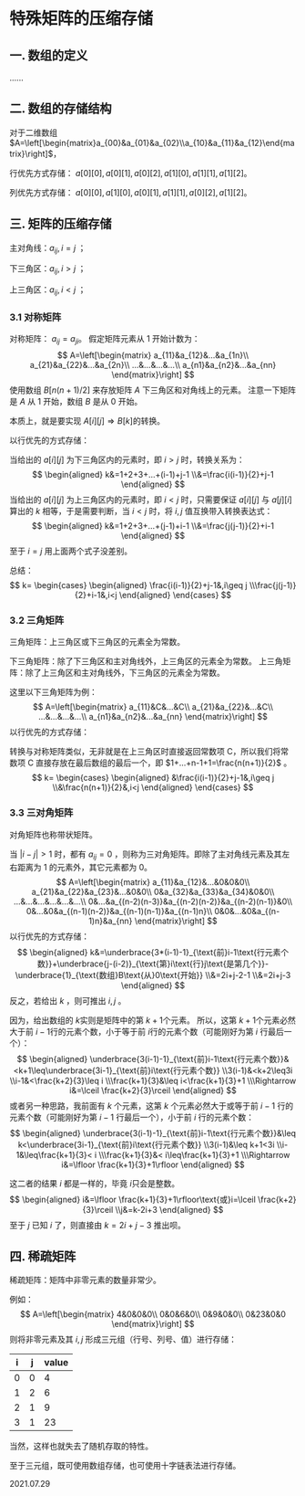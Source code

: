 # 特殊矩阵的压缩存储

## 一. 数组的定义

......

## 二. 数组的存储结构

对于二维数组 $A=\left[\begin{matrix}a_{00}&a_{01}&a_{02}\\a_{10}&a_{11}&a_{12}\end{matrix}\right]$​ ，

行优先方式存储： $a[0][0],a[0][1],a[0][2],a[1][0],a[1][1],a[1][2]$​ 。

列优先方式存储： $a[0][0],a[1][0],a[0][1],a[1][1],a[0][2],a[1][2]$​ 。

## 三. 矩阵的压缩存储

主对角线：$a_{ij},i=j$ ；

下三角区：$a_{ij},i>j$ ；

上三角区：$a_{ij},i<j$ ；

### 3.1 对称矩阵

对称矩阵： $a_{ij}=a_{ji}$​ 。
假定矩阵元素从 1 开始计数为：
$$
A=\left[\begin{matrix}
a_{11}&a_{12}&...&a_{1n}\\
a_{21}&a_{22}&...&a_{2n}\\
...&...&...&...\\
a_{n1}&a_{n2}&...&a_{nn}
\end{matrix}\right]
$$
使用数组 $B[n(n+1)/2]$ 来存放矩阵 $A$ 下三角区和对角线上的元素。
注意一下矩阵是 $A$ 从 1 开始，数组 $B$ 是从 0 开始。

本质上，就是要实现 $A[i][j]\Rightarrow B[k]$​ ​​​​的转换。

以行优先的方式存储：

当给出的 $a[i][j]$ 为下三角区内的元素时，即 $i>j$ 时，转换关系为：
$$
\begin{aligned}
k&=1+2+3+...+(i-1)+j-1
\\&=\frac{i(i-1)}{2}+j-1
\end{aligned}
$$
当给出的 $a[i][j]$ 为上三角区内的元素时，即 $i<j$​​ 时，只需要保证 $a[i][j]$ 与 $a[j][i]$ 算出的 $k$ 相等，于是需要判断，当 $i<j$ 时，将 $i,j$ 值互换带入转换表达式：
$$
\begin{aligned}
k&=1+2+3+...+(j-1)+i-1
\\&=\frac{j(j-1)}{2}+i-1
\end{aligned}
$$
至于 $i=j$ 用上面两个式子没差别。

总结：
$$
k=
\begin{cases}
\begin{aligned}
\frac{i(i-1)}{2}+j-1&,i\geq j
\\\frac{j(j-1)}{2}+i-1&,i<j
\end{aligned}
\end{cases}
$$

### 3.2 三角矩阵

三角矩阵：上三角区或下三角区的元素全为常数。

下三角矩阵：除了下三角区和主对角线外，上三角区的元素全为常数。
上三角矩阵：除了上三角区和主对角线外，下三角区的元素全为常数。

这里以下三角矩阵为例：
$$
A=\left[\begin{matrix}
a_{11}&C&...&C\\
a_{21}&a_{22}&...&C\\
...&...&...&...\\
a_{n1}&a_{n2}&...&a_{nn}
\end{matrix}\right]
$$
以行优先的方式存储：

转换与对称矩阵类似，无非就是在上三角区时直接返回常数项 C，所以我们将常数项 C 直接存放在最后数组的最后一个，即 $1+...+n-1+1=\frac{n(n+1)}{2}$​ 。
$$
k=
\begin{cases}
\begin{aligned}
&\frac{i(i-1)}{2}+j-1&,i\geq j
\\&\frac{n(n+1)}{2}&,i<j
\end{aligned}
\end{cases}
$$

### 3.3 三对角矩阵

对角矩阵也称带状矩阵。

当 $|i-j|>1$ 时，都有 $a_{ij}=0$ ，则称为三对角矩阵。即除了主对角线元素及其左右距离为 1 的元素外，其它元素都为 0。
$$
A=\left[\begin{matrix}
a_{11}&a_{12}&...&0&0&0\\
a_{21}&a_{22}&a_{23}&...&0&0\\
0&a_{32}&a_{33}&a_{34}&0&0\\
...&...&...&...&...&...\\
0&...&a_{(n-2)(n-3)}&a_{(n-2)(n-2)}&a_{(n-2)(n-1)}&0\\
0&...&0&a_{(n-1)(n-2)}&a_{(n-1)(n-1)}&a_{(n-1)n}\\
0&0&...&0&a_{(n-1)n}&a_{nn}
\end{matrix}\right]
$$
以行优先的方式存储：
$$
\begin{aligned}
k&=\underbrace{3*(i-1)-1}_{\text{前}i-1\text{行元素个数}}+\underbrace{j-(i-2)}_{\text{第}i\text{行}j\text{是第几个}}-\underbrace{1}_{\text{数组}B\text{从}0\text{开始}}
\\&=2i+j-2-1
\\&=2i+j-3
\end{aligned}
$$
反之，若给出 $k$ ，则可推出 $i,j$ 。

因为，给出数组的 $k$​ 实则是矩阵中的第 $k+1$​ 个元素。
所以，这第 $k+1$​ 个元素必然大于前 $i-1$​ 行的元素个数，小于等于前 $i$​ 行的元素个数（可能刚好为第 $i$ 行最后一个）：
$$
\begin{aligned}
\underbrace{3(i-1)-1}_{\text{前}i-1\text{行元素个数}}&<k+1\leq\underbrace{3i-1}_{\text{前}i\text{行元素个数}}
\\3(i-1)&<k+2\leq3i
\\i-1&<\frac{k+2}{3}\leq i
\\\frac{k+1}{3}&\leq i<\frac{k+1}{3}+1
\\\Rightarrow i&=\lceil \frac{k+2}{3}\rceil
\end{aligned}
$$
或者另一种思路，我前面有 $k$​ 个元素，这第 $k$​ 个元素必然大于或等于前 $i-1$​ 行的元素个数（可能刚好为第 $i-1$​ 行最后一个），小于前 $i$​​ 行的元素个数：
$$
\begin{aligned}
\underbrace{3(i-1)-1}_{\text{前}i-1\text{行元素个数}}&\leq k<\underbrace{3i-1}_{\text{前}i\text{行元素个数}}
\\3(i-1)&\leq k+1<3i
\\i-1&\leq\frac{k+1}{3}< i
\\\frac{k+1}{3}&< i\leq\frac{k+1}{3}+1
\\\Rightarrow i&=\lfloor \frac{k+1}{3}+1\rfloor
\end{aligned}
$$


这二者的结果 $i$ 都是一样的，毕竟 $i$​ 只会是整数。
$$
\begin{aligned}
i&=\lfloor \frac{k+1}{3}+1\rfloor\text{或}i=\lceil \frac{k+2}{3}\rceil
\\j&=k-2i+3
\end{aligned}
$$
至于 $j$​ 已知 $i$ 了，则直接由 $k=2i+j-3$ 推出呗。

## 四. 稀疏矩阵

稀疏矩阵：矩阵中非零元素的数量非常少。

例如：
$$
A=\left[\begin{matrix}
4&0&0&0\\
0&0&6&0\\
0&9&0&0\\
0&23&0&0
\end{matrix}\right]
$$
则将非零元素及其 $i,j$ 形成三元组（行号、列号、值）进行存储：

| i    | j    | value |
| ---- | ---- | ----- |
| 0    | 0    | 4     |
| 1    | 2    | 6     |
| 2    | 1    | 9     |
| 3    | 1    | 23    |

当然，这样也就失去了随机存取的特性。

至于三元组，既可使用数组存储，也可使用十字链表法进行存储。

2021.07.29
